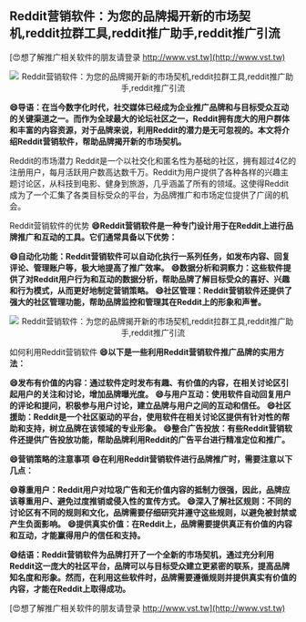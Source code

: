 ## **Reddit营销软件：为您的品牌揭开新的市场契机,reddit拉群工具,reddit推广助手,reddit推广引流**

[😍想了解推广相关软件的朋友请登录 http://www.vst.tw](http://www.vst.tw)

 <center><img src="https://vst.tw/MP4/tuiguang/png/1.png" alt="Reddit营销软件：为您的品牌揭开新的市场契机,reddit拉群工具,reddit推广助手,reddit推广引流"></center>

**😄导语：在当今数字化时代，社交媒体已经成为企业推广品牌和与目标受众互动的关键渠道之一。而作为全球最大的论坛社区之一，Reddit拥有庞大的用户群体和丰富的内容资源，对于品牌来说，利用Reddit的潜力是无可忽视的。本文将介绍Reddit营销软件，帮助品牌揭开新的市场契机。**

Reddit的市场潜力
Reddit是一个以社交化和匿名性为基础的社区，拥有超过4亿的注册用户，每月活跃用户数高达数千万。Reddit为用户提供了各种各样的兴趣主题讨论区，从科技到电影、健身到旅游，几乎涵盖了所有的领域。这使得Reddit成为了一个汇集了各类目标受众的平台，为品牌推广和市场定位提供了广阔的机会。

Reddit营销软件的优势
**😄Reddit营销软件是一种专门设计用于在Reddit上进行品牌推广和互动的工具。它们通常具备以下优势：**

**😄自动化功能：Reddit营销软件可以自动化执行一系列任务，如发布内容、回复评论、管理账户等，极大地提高了推广效率。**
**😄数据分析和洞察力：这些软件提供了对Reddit用户行为和互动的数据分析，帮助品牌了解目标受众的喜好、兴趣和行为模式，从而更好地制定营销策略。**
**😄社区管理：Reddit营销软件还提供了强大的社区管理功能，帮助品牌监控和管理其在Reddit上的形象和声誉。**

 <center><img src="https://vst.tw/MP4/tuiguang/png/8.png" alt="Reddit营销软件：为您的品牌揭开新的市场契机,reddit拉群工具,reddit推广助手,reddit推广引流"></center>

如何利用Reddit营销软件
**😄以下是一些利用Reddit营销软件推广品牌的实用方法：**

**😄发布有价值的内容：通过软件定时发布有趣、有价值的内容，在相关讨论区引起用户的关注和讨论，增加品牌曝光度。**
**😄与用户互动：使用软件自动回复用户的评论和提问，积极参与用户讨论，建立品牌与用户之间的互动和信任。**
**😄社区援助：Reddit是一个社区驱动的平台，使用软件在相关讨论区提供有针对性的帮助和支持，树立品牌在该领域的专业形象。**
**😄整合广告投放：有些Reddit营销软件还提供广告投放功能，帮助品牌利用Reddit的广告平台进行精准定位和推广。**

**😄营销策略的注意事项**
**😄在利用Reddit营销软件进行品牌推广时，需要注意以下几点：**

**😄尊重用户：Reddit用户对垃圾广告和无价值内容的抵制力很强，因此，品牌应该尊重用户、避免过度推销或侵入性的宣传方式。**
**😄深入了解社区规则：不同的讨论区有不同的规则和文化，品牌需要仔细研究并遵守这些规则，以避免被封禁或产生负面影响。**
**😄提供真实价值：在Reddit上，品牌需要提供真正有价值的内容和互动，才能赢得用户的信任和支持。**

**😄结语：Reddit营销软件为品牌打开了一个全新的市场契机，通过充分利用Reddit这一庞大的社区平台，品牌可以与目标受众建立更紧密的联系，提高品牌知名度和形象。然而，在利用这些软件时，品牌需要遵循规则并提供真实有价值的内容，才能在Reddit上取得成功。**

[😍想了解推广相关软件的朋友请登录 http://www.vst.tw](http://www.vst.tw)



